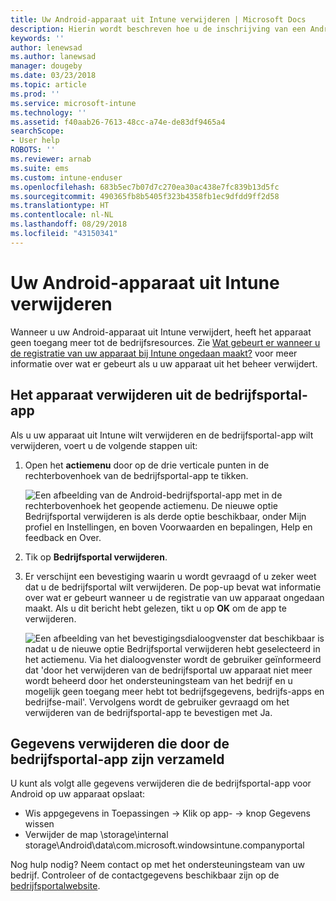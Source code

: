 ```yaml
---
title: Uw Android-apparaat uit Intune verwijderen | Microsoft Docs
description: Hierin wordt beschreven hoe u de inschrijving van een Android-apparaat bij Intune ongedaan kunt maken
keywords: ''
author: lenewsad
ms.author: lanewsad
manager: dougeby
ms.date: 03/23/2018
ms.topic: article
ms.prod: ''
ms.service: microsoft-intune
ms.technology: ''
ms.assetid: f40aab26-7613-48cc-a74e-de83df9465a4
searchScope:
- User help
ROBOTS: ''
ms.reviewer: arnab
ms.suite: ems
ms.custom: intune-enduser
ms.openlocfilehash: 683b5ec7b07d7c270ea30ac438e7fc839b13d5fc
ms.sourcegitcommit: 490365fb8b5405f323b4358fb1ec9dfdd9ff2d58
ms.translationtype: HT
ms.contentlocale: nl-NL
ms.lasthandoff: 08/29/2018
ms.locfileid: "43150341"
---
```

# <a name="how-to-remove-your-android-device-from-intune"></a>Uw Android-apparaat uit Intune verwijderen

Wanneer u uw Android-apparaat uit Intune verwijdert, heeft het apparaat geen toegang meer tot de bedrijfsresources.  Zie [Wat gebeurt er wanneer u de registratie van uw apparaat bij Intune ongedaan maakt?](what-happens-if-you-unenroll-your-device-from-intune-android.md) voor meer informatie over wat er gebeurt als u uw apparaat uit het beheer verwijdert.

## <a name="removing-the-device-from-the-company-portal-app"></a>Het apparaat verwijderen uit de bedrijfsportal-app

Als u uw apparaat uit Intune wilt verwijderen en de bedrijfsportal-app wilt verwijderen, voert u de volgende stappen uit:

1. Open het **actiemenu** door op de drie verticale punten in de rechterbovenhoek van de bedrijfsportal-app te tikken.

   ![Een afbeelding van de Android-bedrijfsportal-app met in de rechterbovenhoek het geopende actiemenu. De nieuwe optie Bedrijfsportal verwijderen is als derde optie beschikbaar, onder Mijn profiel en Instellingen, en boven Voorwaarden en bepalingen, Help en feedback en Over.](./media/android_remove_cp_menu_action_after_1705.png)

2. Tik op **Bedrijfsportal verwijderen**.

3. Er verschijnt een bevestiging waarin u wordt gevraagd of u zeker weet dat u de bedrijfsportal wilt verwijderen. De pop-up bevat wat informatie over wat er gebeurt wanneer u de registratie van uw apparaat ongedaan maakt. Als u dit bericht hebt gelezen, tikt u op **OK** om de app te verwijderen.

   ![Een afbeelding van het bevestigingsdialoogvenster dat beschikbaar is nadat u de nieuwe optie Bedrijfsportal verwijderen hebt geselecteerd in het actiemenu. Via het dialoogvenster wordt de gebruiker geïnformeerd dat 'door het verwijderen van de bedrijfsportal uw apparaat niet meer wordt beheerd door het ondersteuningsteam van het bedrijf en u mogelijk geen toegang meer hebt tot bedrijfsgegevens, bedrijfs-apps en bedrijfse-mail'. Vervolgens wordt de gebruiker gevraagd om het verwijderen van de bedrijfsportal-app te bevestigen met Ja.](./media/android_remove_cp_menu_confirmation_after_1705.png)

## <a name="removing-data-collected-by-the-company-portal-app"></a>Gegevens verwijderen die door de bedrijfsportal-app zijn verzameld

U kunt als volgt alle gegevens verwijderen die de bedrijfsportal-app voor Android op uw apparaat opslaat:

-   Wis appgegevens in Toepassingen -> Klik op app- -> knop Gegevens wissen
-   Verwijder de map \storage\internal storage\Android\data\com.microsoft.windowsintune.companyportal

Nog hulp nodig? Neem contact op met het ondersteuningsteam van uw bedrijf. Controleer of de contactgegevens beschikbaar zijn op de [bedrijfsportalwebsite](https://go.microsoft.com/fwlink/?linkid=2010980).
